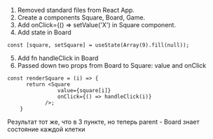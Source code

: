 1. Removed standard files from React App.
2. Create a components Square, Board, Game.
3. Add onClick={() => setValue('X') in Square component.
4. Add state in Board 
```
const [square, setSquare] = useState(Array(9).fill(null));
```
5. Add fn handleClick in Board
6. Passed down two props from Board to Square: value and onClick
```
const renderSquare = (i) => {
      return <Square 
                value={square[i]} 
                onClick={() => handleClick(i)}
            />;
    }
```
Результат тот же, что в 3 пункте, но теперь parent - Board знает состояние каждой клетки